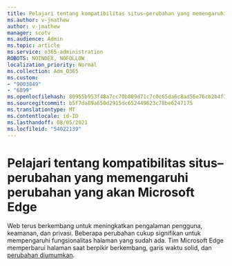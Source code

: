 ```yaml
---
title: Pelajari tentang kompatibilitas situs–perubahan yang memengaruhi perubahan yang akan Microsoft Edge
ms.author: v-jmathew
author: v-jmathew
manager: scotv
ms.audience: Admin
ms.topic: article
ms.service: o365-administration
ROBOTS: NOINDEX, NOFOLLOW
localization_priority: Normal
ms.collection: Adm_O365
ms.custom:
- "9003849"
- "6899"
ms.openlocfilehash: 80955b953f48a7cc70b009d71c7c0c65da6c8ad56e76cb2b4f76edd2486dc076
ms.sourcegitcommit: b5f7da89a650d2915dc652449623c78be6247175
ms.translationtype: MT
ms.contentlocale: id-ID
ms.lasthandoff: 08/05/2021
ms.locfileid: "54022139"
---
```

# <a name="learn-about-site-compatibilityaffecting-changes-coming-to-microsoft-edge"></a>Pelajari tentang kompatibilitas situs–perubahan yang memengaruhi perubahan yang akan Microsoft Edge

Web terus berkembang untuk meningkatkan pengalaman pengguna, keamanan, dan privasi. Beberapa perubahan cukup signifikan untuk mempengaruhi fungsionalitas halaman yang sudah ada. Tim Microsoft Edge memperbarui halaman saat berpikir berkembang, garis waktu solid, dan [perubahan diumumkan](https://go.microsoft.com/fwlink/?linkid=2135534).
